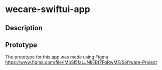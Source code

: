 # wecare-swiftui-app

## Description

## Prototype

The prototype for this app was made using Figma
https://www.figma.com/file/IMbSl5faLJNkEBf7FqRwME/Software-Project
